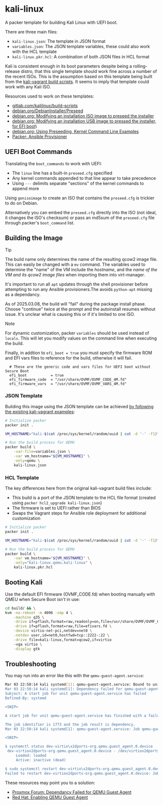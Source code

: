 # kali-linux

A packer template for building Kali Linux with UEFI boot.

There are three main files:

- `kali-linux.json`: The template in JSON format
- `variables.json`: The JSON template variables, these could also work with the HCL template
- `kali-linux.pkr.hcl`: A combination of both JSON files in HCL format

Kali is consistent enough in its boot parameters despite being a rolling-release distro, that this single template should work fine across a number of the recent ISOs. This is the assumption based on this template being built from the [kali-vagrant build scripts](https://gitlab.com/kalilinux/build-scripts/kali-vagrant). It seems to imply that template could work with any Kali ISO.

Resources used to work on these templates:

- [gitlab.com/kalilinux/build-scripts](https://gitlab.com/kalilinux/build-scripts/kali-vagrant)
- [debian.org/DebianInstaller/Preseed](https://wiki.debian.org/DebianInstaller/Preseed)
- [debian.org: Modifying an installation ISO image to preseed the installer](https://wiki.debian.org/DebianInstaller/Preseed/EditIso)
- [debian.org: Modifying an installation USB image to pressed the installer, for EFI boot](https://wiki.debian.org/DebianInstaller/WritableUSBStick)\
- [debian.org: Using Preseeding, Kernel Command Line Examples](https://www.debian.org/releases/bookworm/amd64/apbs02.en.html#using-preseeding)
- [Packer: Ansible Provisioner](https://developer.hashicorp.com/packer/integrations/hashicorp/ansible/latest/components/provisioner/ansible)


## UEFI Boot Commands

Translating the `boot_commands` to work with UEFI:

- The `linux` line has a built-in `preseed.cfg` specified
- Any kernel commands appended to that line appear to take precedence
- Using `---` delimits separate "sections" of the kernel commands to append more

Using `genisoimage` to create an ISO that contains the `preseed.cfg` is trickier to do on Debian.

Alternatively you can embed the `preseed.cfg` directly into the ISO (not ideal, it changes the ISO's checksum) or pass an md5sum of the `preseed.cfg` file through packer's `boot_command` list.


## Building the Image

> [!TIP]
> The build name only determines the name of the resulting qcow2 image file. This can easily be changed with a `mv` command. The variables used to determine the "name" of the VM include the *hostname*, and the *name of the VM and its qcow2 image files* when importing them into virt-manager.

It's important to run all `apt` updates through the shell provisioner before attempting to run any Ansible provisioners.The avoids `python-apt` missing as a dependancy.

As of 2025.03.08, the build will "fail" during the package install phase. Choose "continue" twice at the prompt and the autoinstall resumes without issue. It's unclear what is causing this or if it's limited to one ISO.

> [!NOTE]
> For dynamic customization, packer `variables` should be used instead of `locals`. This will let you modify values on the command line when executing the build.

Finally, in addtion to `efi_boot = true` you must specify the firmware ROM and EFI vars files to reference for the build, otherwise it will fail.

```hcl
  # These are the generic code and vars files for UEFI boot without Secure Boot
  efi_boot           = true
  efi_firmware_code  = "/usr/share/OVMF/OVMF_CODE_4M.fd"
  efi_firmware_vars  = "/usr/share/OVMF/OVMF_VARS_4M.fd"
```


### JSON Template

Building this image using the JSON template can be achieved [by following the existing kali-vagrant examples](https://gitlab.com/kalilinux/build-scripts/kali-vagrant):

```bash
# Initialize packer
packer init .

VM_HOSTNAME="kali-$(cat /proc/sys/kernel/random/uuid | cut -d '-' -f1)"

# Run the build process for QEMU
packer build \
    -var-file=variables.json \
    -var vm_hostname="${VM_HOSTNAME}" \
    -only=qemu \
    kali-linux.json
```


### HCL Template

The key differences here from the original kali-vagrant build files include:

- This build is a port of the JSON template to the HCL file format (created using `packer hcl2_upgrade kali-linux.json`)
- The firmware is set to UEFI rather than BIOS
- Swaps the Vagrant steps for Ansible role deployment for additional customization

```bash
# Initialize packer
packer init .

VM_HOSTNAME="kali-$(cat /proc/sys/kernel/random/uuid | cut -d '-' -f1)"

# Run the build process for QEMU
packer build \
    -var vm_hostname="${VM_HOSTNAME}" \
    -only="kali-linux.qemu.kali-linux" \
    kali-linux.pkr.hcl
```


## Booting Kali

Use the default EFI firmware (OVMF_CODE.fd) when booting manually with QMEU when Secure Boot *isn't* in use:

```bash
cd build/ && \
kvm -no-reboot -m 4096 -smp 4 \
    -machine q35 \
    -drive if=pflash,format=raw,readonly=on,file=/usr/share/OVMF/OVMF_CODE_4M.fd \
    -drive if=pflash,format=raw,file=efivars.fd \
    -device virtio-net-pci,netdev=net0 \
    -netdev user,id=net0,hostfwd=tcp::2222-:22 \
    -drive file=kali-linux,format=qcow2,if=virtio
    -vga virtio \
    -display gtk
```


## Troubleshooting

You may run into an error like this with the `qemu-guest-agent.service`:

```bash
Mar 03 22:50:14 kali systemd[1]: qemu-guest-agent.service: Bound to unit dev-virtio\x2dports-org.qemu.guest_agent.0.device, but unit isn't active.
Mar 03 22:50:14 kali systemd[1]: Dependency failed for qemu-guest-agent.service - QEMU Guest Agent.
Subject: A start job for unit qemu-guest-agent.service has failed
Defined-By: systemd

<SNIP>

A start job for unit qemu-guest-agent.service has finished with a failure.

The job identifier is 1773 and the job result is dependency.
Mar 03 22:50:14 kali systemd[1]: qemu-guest-agent.service: Job qemu-guest-agent.service/start failed with result 'dependency'.

<SNIP>

$ systemctl status dev-virtio\x2dports-org.qemu.guest_agent.0.device
 dev-virtiox2dports-org.qemu.guest_agent.0.device - /dev/virtiox2dports/org.qemu.guest_agent.0
     Loaded: loaded
     Active: inactive (dead)

$ sudo systemctl restart dev-virtio\x2dports-org.qemu.guest_agent.0.device
Failed to restart dev-virtiox2dports-org.qemu.guest_agent.0.device: Job type restart is not applicable for unit dev-virtiox2dports-org.qemu.guest_agent.0.device.
```

These resources may point you to a solution:

- [Proxmox Forum: Dependancy Failed for QEMU Guest Agent](https://forum.proxmox.com/threads/dependency-failed-for-qemu-guest-agent.75797/)
- [Red Hat: Enabling QEMU Guest Agent](https://docs.redhat.com/en/documentation/red_hat_enterprise_linux/8/html/configuring_and_managing_virtualization/enabling-qemu-guest-agent-features-on-your-virtual-machines_configuring-and-managing-virtualization)